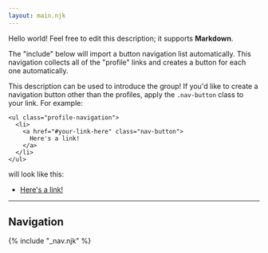 ```yaml
---
layout: main.njk
---
```


Hello world! Feel free to edit this description; it supports **Markdown**.

The "include" below will import a button navigation list automatically. This navigation collects all of the "profile" links and creates a button for each one automatically.

This description can be used to introduce the group! If you'd like to create a navigation button other than the profiles, apply the `.nav-button` class to your link. For example:

	<ul class="profile-navigation">
	  <li>
	    <a href="#your-link-here" class="nav-button">
	      Here's a link!
	    </a>
	  </li>
	</ul>

will look like this:

<ul class="profile-navigation">
	<li>
		<a href="#your-link-here" class="nav-button">
			Here's a link!
		</a>
	</li>
</ul>

---

## Navigation

{% include "_nav.njk" %}